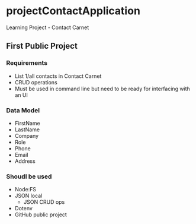 # projectContactApplication
Learning Project - Contact Carnet

## First Public Project

### Requirements
- List 1/all contacts in Contact Carnet
- CRUD operations
- Must be used in command line but need to be ready for interfacing with an UI

### Data Model
- FirstName
- LastName
- Company
- Role
- Phone
- Email
- Address

### Shoudl be used
- Node:FS
- JSON local
  - JSON CRUD ops
- Dotenv
- GitHub public project

